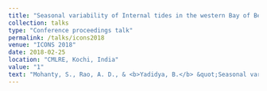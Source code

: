 ```yaml
---
title: "Seasonal variability of Internal tides in the western Bay of Bengal"
collection: talks
type: "Conference proceedings talk"
permalink: /talks/icons2018
venue: "ICONS 2018"
date: 2018-02-25
location: "CMLRE, Kochi, India"
value: "1"
text: "Mohanty, S., Rao, A. D., & <b>Yadidya, B.</b> &quot;Seasonal variability of Internal tides in the western Bay of Bengal&quot;, <b><i>ICONS 2018</i></b>, DRDO, Kochi, 2018."
---
```

